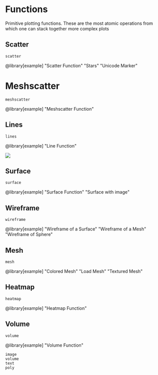 # Functions

Primitive plotting functions.
These are the most atomic operations from which one can stack together more complex plots


## Scatter

```@docs
scatter
```

@library[example] "Scatter Function" "Stars" "Unicode Marker"



# Meshscatter

```@docs
meshscatter
```

@library[example] "Meshscatter Function"


## Lines

```@docs
lines
```

@library[example] "Line Function"

![](lines.png)


## Surface

```@docs
surface
```

@library[example] "Surface Function" "Surface with image"


## Wireframe

```@docs
wireframe
```

@library[example] "Wireframe of a Surface" "Wireframe of a Mesh" "Wireframe of Sphere"


## Mesh

```@docs
mesh
```


@library[example] "Colored Mesh" "Load Mesh" "Textured Mesh"


## Heatmap

```@docs
heatmap
```

@library[example] "Heatmap Function"


## Volume

```@docs
volume

```

@library[example] "Volume Function"


```
image
volume
text
poly
```
